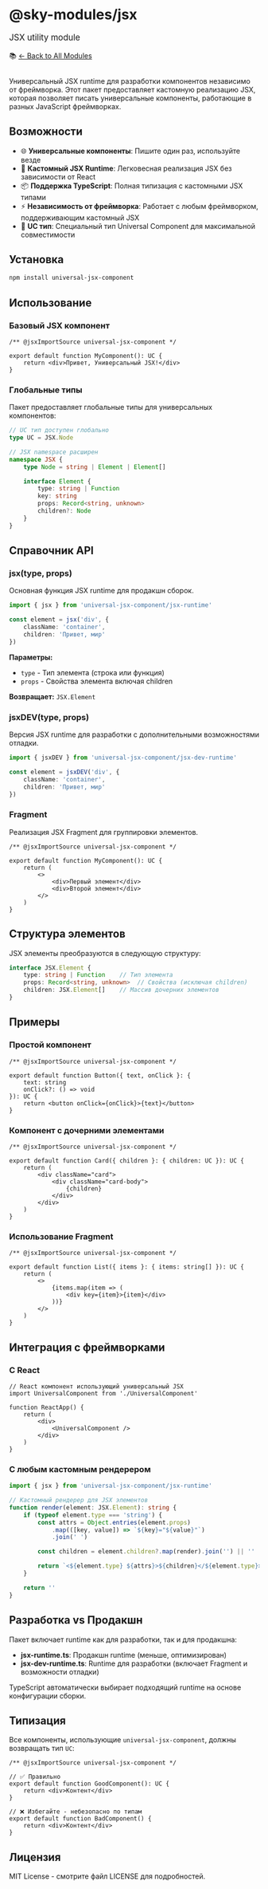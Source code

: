 # @sky-modules/jsx

<div class="sky-gradient-text" style="font-size: 1.2em; margin: 1em 0;">
  JSX utility module
</div>

<div style="margin-bottom: 2em;">
  📚 <a href="../">← Back to All Modules</a>
</div>


Универсальный JSX runtime для разработки компонентов независимо от фреймворка. Этот пакет предоставляет кастомную реализацию JSX, которая позволяет писать универсальные компоненты, работающие в разных JavaScript фреймворках.

## Возможности

- 🌐 **Универсальные компоненты**: Пишите один раз, используйте везде
- 🔧 **Кастомный JSX Runtime**: Легковесная реализация JSX без зависимости от React
- 📦 **Поддержка TypeScript**: Полная типизация с кастомными JSX типами
- ⚡ **Независимость от фреймворка**: Работает с любым фреймворком, поддерживающим кастомный JSX
- 🎯 **UC тип**: Специальный тип Universal Component для максимальной совместимости

## Установка

```bash
npm install universal-jsx-component
```

## Использование

### Базовый JSX компонент

```tsx
/** @jsxImportSource universal-jsx-component */

export default function MyComponent(): UC {
    return <div>Привет, Универсальный JSX!</div>
}
```

### Глобальные типы

Пакет предоставляет глобальные типы для универсальных компонентов:

```typescript
// UC тип доступен глобально
type UC = JSX.Node

// JSX namespace расширен
namespace JSX {
    type Node = string | Element | Element[]

    interface Element {
        type: string | Function
        key: string
        props: Record<string, unknown>
        children?: Node
    }
}
```

## Справочник API

### jsx(type, props)

Основная функция JSX runtime для продакшн сборок.

```typescript
import { jsx } from 'universal-jsx-component/jsx-runtime'

const element = jsx('div', {
    className: 'container',
    children: 'Привет, мир'
})
```

**Параметры:**
- `type` - Тип элемента (строка или функция)
- `props` - Свойства элемента включая children

**Возвращает:** `JSX.Element`

### jsxDEV(type, props)

Версия JSX runtime для разработки с дополнительными возможностями отладки.

```typescript
import { jsxDEV } from 'universal-jsx-component/jsx-dev-runtime'

const element = jsxDEV('div', {
    className: 'container',
    children: 'Привет, мир'
})
```

### Fragment

Реализация JSX Fragment для группировки элементов.

```tsx
/** @jsxImportSource universal-jsx-component */

export default function MyComponent(): UC {
    return (
        <>
            <div>Первый элемент</div>
            <div>Второй элемент</div>
        </>
    )
}
```

## Структура элементов

JSX элементы преобразуются в следующую структуру:

```typescript
interface JSX.Element {
    type: string | Function    // Тип элемента
    props: Record<string, unknown>  // Свойства (исключая children)
    children: JSX.Element[]    // Массив дочерних элементов
}
```

## Примеры

### Простой компонент

```tsx
/** @jsxImportSource universal-jsx-component */

export default function Button({ text, onClick }: {
    text: string
    onClick?: () => void
}): UC {
    return <button onClick={onClick}>{text}</button>
}
```

### Компонент с дочерними элементами

```tsx
/** @jsxImportSource universal-jsx-component */

export default function Card({ children }: { children: UC }): UC {
    return (
        <div className="card">
            <div className="card-body">
                {children}
            </div>
        </div>
    )
}
```

### Использование Fragment

```tsx
/** @jsxImportSource universal-jsx-component */

export default function List({ items }: { items: string[] }): UC {
    return (
        <>
            {items.map(item => (
                <div key={item}>{item}</div>
            ))}
        </>
    )
}
```

## Интеграция с фреймворками

### С React

```tsx
// React компонент использующий универсальный JSX
import UniversalComponent from './UniversalComponent'

function ReactApp() {
    return (
        <div>
            <UniversalComponent />
        </div>
    )
}
```

### С любым кастомным рендерером

```typescript
import { jsx } from 'universal-jsx-component/jsx-runtime'

// Кастомный рендерер для JSX элементов
function render(element: JSX.Element): string {
    if (typeof element.type === 'string') {
        const attrs = Object.entries(element.props)
            .map(([key, value]) => `${key}="${value}"`)
            .join(' ')

        const children = element.children?.map(render).join('') || ''

        return `<${element.type} ${attrs}>${children}</${element.type}>`
    }

    return ''
}
```

## Разработка vs Продакшн

Пакет включает runtime как для разработки, так и для продакшна:

- **jsx-runtime.ts**: Продакшн runtime (меньше, оптимизирован)
- **jsx-dev-runtime.ts**: Runtime для разработки (включает Fragment и возможности отладки)

TypeScript автоматически выбирает подходящий runtime на основе конфигурации сборки.

## Типизация

Все компоненты, использующие `universal-jsx-component`, должны возвращать тип `UC`:

```tsx
/** @jsxImportSource universal-jsx-component */

// ✅ Правильно
export default function GoodComponent(): UC {
    return <div>Контент</div>
}

// ❌ Избегайте - небезопасно по типам
export default function BadComponent() {
    return <div>Контент</div>
}
```

## Лицензия

MIT License - смотрите файл LICENSE для подробностей.